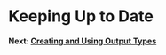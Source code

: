 # Keeping Up to Date

**Next: [Creating and Using Output Types](./creating-using-output-types.md)**
